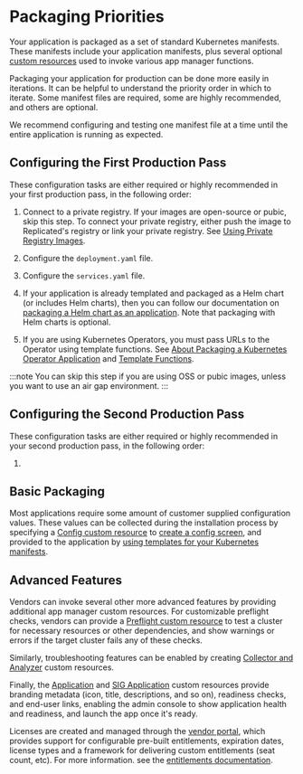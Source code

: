 # Packaging Priorities

Your application is packaged as a set of standard Kubernetes manifests.
These manifests include your application manifests, plus several optional [custom resources](../reference/custom-resource-about) used to invoke various app manager functions.

Packaging your application for production can be done more easily in iterations. It can be helpful to understand the priority order in which to iterate. Some manifest files are required, some are highly recommended, and others are optional.

We recommend configuring and testing one manifest file at a time until the entire application is running as expected.

## Configuring the First Production Pass

These configuration tasks are either required or highly recommended in your first production pass, in the following order:

1. Connect to a private registry. If your images are open-source or pubic, skip this step. To connect your private registry, either push the image to Replicated's registry or link your private registry. See [Using Private Registry Images](packagine-private-images).

1. Configure the `deployment.yaml` file.
1. Configure the `services.yaml` file.
1. If your application is already templated and packaged as a Helm chart (or includes Helm charts), then you can follow our documentation on [packaging a Helm chart as an application](helm-installing-native-helm). Note that packaging with Helm charts is optional.
1. If you are using Kubernetes Operators, you must pass URLs to the Operator using template functions. See [About Packaging a Kubernetes Operator Application](operator-packaging-about) and [Template Functions](packaging-template-functions).

  :::note
  You can skip this step if you are using OSS or pubic images, unless you want to use an air gap environment.
  :::

## Configuring the Second Production Pass

These configuration tasks are either required or highly recommended in your second production pass, in the following order:

1.


## Basic Packaging


Most applications require some amount of customer supplied configuration values.
These values can be collected during the installation process by specifying a [Config custom resource](../reference/custom-resource-config) to [create a config screen](admin-console-customize-config-screen), and provided to the application by [using templates for your Kubernetes manifests](packaging-template-functions).



## Advanced Features
Vendors can invoke several other more advanced features by providing additional app manager custom resources.
For customizable preflight checks, vendors can provide a [Preflight custom resource](../reference/custom-resource-preflight) to test a cluster for necessary resources or other dependencies, and show warnings or errors if the target cluster fails any of these checks.

Similarly, troubleshooting features can be enabled by creating [Collector and Analyzer](../reference/custom-resource-support-bundle) custom resources.

Finally, the [Application](../reference/custom-resource-application) and [SIG Application](../reference/custom-resource-sig-application) custom resources provide branding metadata (icon, title, descriptions, and so on), readiness checks, and end-user links, enabling the admin console to show application health and readiness, and launch the app once it's ready.

Licenses are created and managed through the [vendor portal](https://vendor.replicated.com), which provides support for configurable pre-built entitlements, expiration dates, license types and a framework for delivering custom entitlements (seat count, etc). For more information. see the [entitlements documentation](licenses-adding-custom-fields).
